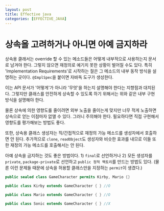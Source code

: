 ```yaml
---
layout: post
title: Effective java
categories: [EFFECTIVE_JAVA]
---
```



# 상속을 고려하거나 아니면 아예 금지하라

상속용 클래서는 override 할 수 있는  메소드들은 어떻게 내부적으로 사용하는지 문서로 남겨야 한다. 그렇지 않으면 재정의로 예기치 못한 상황이 벌어질 수도 있다.
특히 'Implementation Requirements'로 시작하는 절은 그 메소드의 내부 동작 방식을 설명하는 곳이다. `@ImplSpec`을 붙이면 자바독 도구가 생성한다. 

이는 API 문서가 '어떻게'가 아니라 '무엇'을 하는지 설명해야 한다는 지향점과 대치된다. 그렇지만 클래스를 안전하게 상속할 수 있도록 하기 위해서는 위와 같은
내부 구현 방식을 설명해야 한다.

물론 상속에 의한 영향도룰 줄이려면 외부 노출을 줄이는게 맞지만 너무 적게 노출하면 상속으로 얻는 이점마자 없앨 수 있다. 그러니 주의해야 한다. 
필요하다면 직접 구현해서 영향도를 평가해보는 방법도 좋다. 

또한, 상속용 클래스 생성자는 직/간접적으로 재정의 가능 메소드를 생성자에서 호출하면 안 된다. 추가적으로 `clone`, `readObject`도 생성자와 비슷한 효과를 내므로
이들 또한 재정의 가능 메소드를 호출해서는 안 된다. 

아예 상속을 금지하는 것도 좋은 방법이다. 1) `final`로 선언하거나 2) 모든 생성자를 `private`, `package-private`로 선언하고 `public 정적 팩토리`를 
만드는 방법도 있다. (물론 이런 문제들 때문에 상속을 허용할 클래스만을 지정하는 `permit`이 생겼다.)


```java
public sealed class GameCharacter permits Kirby, Mario {}

public class Kirby extends GameCharacter { } //O

public class Mario extends GameCharacter { } //O

public class Sonic extends GameCharacter { } //X
```